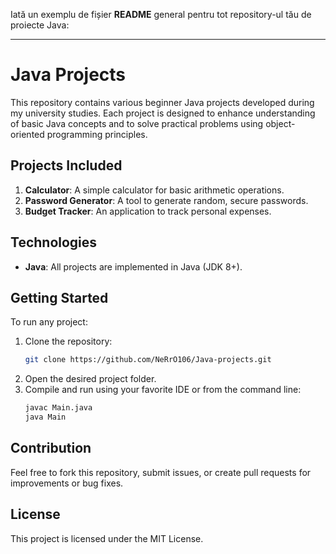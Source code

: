 Iată un exemplu de fișier **README** general pentru tot repository-ul tău de proiecte Java:

---

# Java Projects

This repository contains various beginner Java projects developed during my university studies. Each project is designed to enhance understanding of basic Java concepts and to solve practical problems using object-oriented programming principles.

## Projects Included
1. **Calculator**: A simple calculator for basic arithmetic operations.
2. **Password Generator**: A tool to generate random, secure passwords.
3. **Budget Tracker**: An application to track personal expenses.

## Technologies
- **Java**: All projects are implemented in Java (JDK 8+).

## Getting Started
To run any project:
1. Clone the repository:
   ```bash
   git clone https://github.com/NeRrO106/Java-projects.git
   ```
2. Open the desired project folder.
3. Compile and run using your favorite IDE or from the command line:
   ```bash
   javac Main.java
   java Main
   ```

## Contribution
Feel free to fork this repository, submit issues, or create pull requests for improvements or bug fixes.

## License
This project is licensed under the MIT License.
